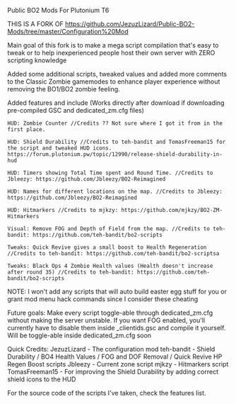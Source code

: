 Public BO2 Mods For Plutonium T6

THIS IS A FORK OF https://github.com/JezuzLizard/Public-BO2-Mods/tree/master/Configuration%20Mod

Main goal of this fork is to make a mega script compilation that's easy to tweak or to help inexperienced people host their own server with ZERO scripting knowledge

Added some additional scripts, tweaked values and added more comments to the Classic Zombie gamemodes to enhance player experience without removing the BO1/BO2 zombie feeling.

Added features and include (Works directly after download if downloading pre-compiled GSC and dedicated_zm.cfg files)

    HUD: Zombie Counter //Credits ?? Not sure where I got it from in the first place.

    HUD: Shield Durability //Credits to teh-bandit and TomasFreeman15 for the script and tweaked HUD icons. https://forum.plutonium.pw/topic/12990/release-shield-durability-in-hud

    HUD: Timers showing Total Time spent and Round Time. //Credits to Jbleezy: https://github.com/Jbleezy/BO2-Reimagined

    HUD: Names for different locations on the map. //Credits to Jbleezy: https://github.com/Jbleezy/BO2-Reimagined

    HUD: Hitmarkers //Credits to mjkzy: https://github.com/mjkzy/BO2-ZM-Hitmarkers

    Visual: Remove FOG and Depth of Field from the map. //Credits to teh-bandit: https://github.com/teh-bandit/bo2-scripts 

    Tweaks: Quick Revive gives a small boost to Health Regeneration //Credits to teh-bandit: https://github.com/teh-bandit/bo2-scriptsa

    Tweaks: Black Ops 4 Zombie Health values (Health doesn't increase after round 35) //Credits to teh-bandit: https://github.com/teh-bandit/bo2-scripts

NOTE: I won't add any scripts that will auto build easter egg stuff for you or grant mod menu hack commands since I consider these cheating

Future goals:
Make every script toggle-able through dedicated_zm.cfg without making the server unstable.
If you want FOG enabled, you'll currently have to disable them inside _clientids.gsc and compile it yourself. Will be toggle-able inside dedicated_zm.cfg soon

Quick Credits:
JezuzLizard - The configuration mod
teh-bandit - Shield Durability / BO4 Health Values / FOG and DOF Removal / Quick Revive HP Regen Boost scripts
Jbleezy - Current zone script
mjkzy - Hitmarkers script
TomasFreeman15 - For improving the Shield Durability by adding correct shield icons to the HUD

For the source code of the scripts I've taken, check the features list.
